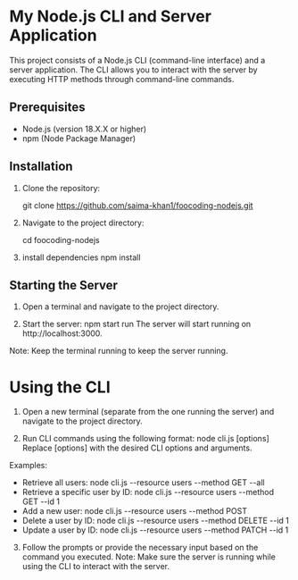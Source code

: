 
# My Node.js CLI and Server Application

This project consists of a Node.js CLI (command-line interface) and a server application. The CLI allows you to interact with the server by executing HTTP methods through command-line commands.

## Prerequisites

- Node.js (version 18.X.X or higher)
- npm (Node Package Manager)

## Installation

1. Clone the repository:

   git clone https://github.com/saima-khan1/foocoding-nodejs.git

2. Navigate to the project directory:

    cd foocoding-nodejs

3. install dependencies
    npm install

## Starting the Server
1. Open a terminal and navigate to the project directory.

2. Start the server:
    npm start run
The server will start running on http://localhost:3000.

Note: Keep the terminal running to keep the server running.

# Using the CLI
1. Open a new terminal (separate from the one running the server) and navigate to the project directory.

2. Run CLI commands using the following format:
    node cli.js [options]
Replace [options] with the desired CLI options and arguments.

Examples:

- Retrieve all users:
    node cli.js --resource users --method GET --all
- Retrieve a specific user by ID:
    node cli.js --resource users --method GET --id 1
- Add a new user:
    node cli.js --resource users --method POST
- Delete a user by ID:
    node cli.js --resource users --method DELETE --id 1
- Update a user by ID:
    node cli.js --resource users --method PATCH --id 1

3. Follow the prompts or provide the necessary input based on the command you executed.
Note: Make sure the server is running while using the CLI to interact with the server.

